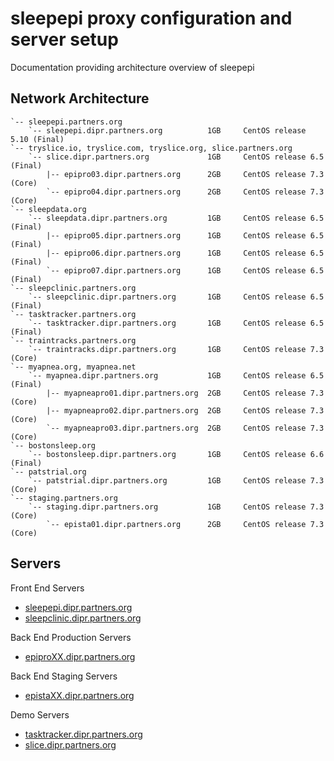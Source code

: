 # sleepepi proxy configuration and server setup

Documentation providing architecture overview of sleepepi

## Network Architecture

```
`-- sleepepi.partners.org
    `-- sleepepi.dipr.partners.org          1GB     CentOS release 5.10 (Final)
`-- tryslice.io, tryslice.com, tryslice.org, slice.partners.org
    `-- slice.dipr.partners.org             1GB     CentOS release 6.5  (Final)
        |-- epipro03.dipr.partners.org      2GB     CentOS release 7.3  (Core)
        `-- epipro04.dipr.partners.org      2GB     CentOS release 7.3  (Core)
`-- sleepdata.org
    `-- sleepdata.dipr.partners.org         1GB     CentOS release 6.5  (Final)
        |-- epipro05.dipr.partners.org      1GB     CentOS release 6.5  (Final)
        |-- epipro06.dipr.partners.org      1GB     CentOS release 6.5  (Final)
        `-- epipro07.dipr.partners.org      1GB     CentOS release 6.5  (Final)
`-- sleepclinic.partners.org
    `-- sleepclinic.dipr.partners.org       1GB     CentOS release 6.5  (Final)
`-- tasktracker.partners.org
    `-- tasktracker.dipr.partners.org       1GB     CentOS release 6.5  (Final)
`-- traintracks.partners.org
    `-- traintracks.dipr.partners.org       1GB     CentOS release 7.3  (Core)
`-- myapnea.org, myapnea.net
    `-- myapnea.dipr.partners.org           1GB     CentOS release 6.5  (Final)
        |-- myapneapro01.dipr.partners.org  2GB     CentOS release 7.3  (Core)
        |-- myapneapro02.dipr.partners.org  2GB     CentOS release 7.3  (Core)
        `-- myapneapro03.dipr.partners.org  2GB     CentOS release 7.3  (Core)
`-- bostonsleep.org
    `-- bostonsleep.dipr.partners.org       1GB     CentOS release 6.6  (Final)
`-- patstrial.org
    `-- patstrial.dipr.partners.org         1GB     CentOS release 7.3  (Core)
`-- staging.partners.org
    `-- staging.dipr.partners.org           1GB     CentOS release 7.3  (Core)
        `-- epista01.dipr.partners.org      2GB     CentOS release 7.3  (Core)
```

## Servers

Front End Servers

- [sleepepi.dipr.partners.org](https://github.com/sleepepi/sleepepi/tree/master/virtual-machines/000-sleepepi.dipr.partners.org.md)
- [sleepclinic.dipr.partners.org](https://github.com/sleepepi/sleepepi/tree/master/virtual-machines/100-technology-and-application-routes.md)

Back End Production Servers

- [epiproXX.dipr.partners.org](https://github.com/sleepepi/sleepepi/tree/master/virtual-machines/100-technology-and-application-routes.md)

Back End Staging Servers

- [epistaXX.dipr.partners.org](https://github.com/sleepepi/sleepepi/blob/master/virtual-machines/100-technology-and-application-routes.md)

Demo Servers

- [tasktracker.dipr.partners.org](https://github.com/sleepepi/sleepepi/blob/master/virtual-machines/100-technology-and-application-routes.md)
- [slice.dipr.partners.org](https://github.com/sleepepi/sleepepi/blob/master/virtual-machines/100-technology-and-application-routes.md)
